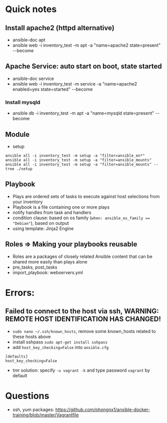 # Quick notes
## Install apache2 (httpd alternative)
- ansible-doc apt 
- ansible web -i inventory_test -m apt -a "name=apache2 state=present" --become

## Apache Service: auto start on boot, state started
- ansible-doc service
- ansible web -i inventory_test -m service -a "name=apache2 enabled=yes state=started" --become

### Install mysqld
- ansible db -i inventory_test -m apt -a "name=mysqld state=present" --become

## Module
- setup
```
ansible all -i inventory_test -m setup -a "filter=ansible_en*" 
ansible all -i inventory_test -m setup -a "filter=ansible_mounts"
ansible all -i inventory_test -m setup -a "filter=ansible_mounts" --tree ./setup
```

## Playbook
- Plays are ordered sets of tasks to execute against host selections from your inventory
- Playbook is a file containing one or more plays
- notify handles from task and handlers
- condition clause: based on os family (```when: ansible_os_family == "Debian"```), based on output
- using template: Jinja2 Engine

## Roles => Making your playbooks reusable
- Roles are a packages of closely related Ansible content that can be shared more easily than plays alone
- pre_tasks, post_tasks
- import_playbook: webservers.yml

##


# Errors:

## Failed to connect to the host via ssh, WARNING: REMOTE HOST IDENTIFICATION HAS CHANGED!
- ```sudo nano ~/.ssh/known_hosts```, remove some known_hosts related to these hosts above
- install sshpass ```sudo apt-get install sshpass```
- add ```host_key_checking=False``` into ```ansible.cfg```
```
[defaults]
host_key_checking=False
```
- tmr solution: specify ```-u vagrant -k``` and type password ```vagrant``` by default

# Questions

- ssh, yum packages: https://github.com/phongnx1/ansible-docker-training/blob/master/Vagrantfile
